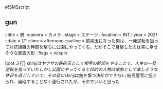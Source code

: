 #!SMSscript

## gun

::title = 銃
::camera = カメラ
::stage = ステージ
::location = INT
::year = 2021
::date = 1/1
::time = afternoon
::outline = 鉄砲玉になった男は、一発逆転を狙って対抗組織の幹部を撃ちに公園にやってくる。だがそこで目撃したのは実に幸せそうな家族の形
::flags = nospin

[plot:３行]
$shinjiはヤクザの鉄砲玉として相手の幹部をやることで、人生の一発逆転を狙っていた
しかし公園にやってくると目的の人物は家族として楽しそうな休日を過ごしていて、その姿に$shinjiは銃を撃つ決断ができない
結局警官に捉えられ、発砲することなく連行されたが、それでいいと思った
